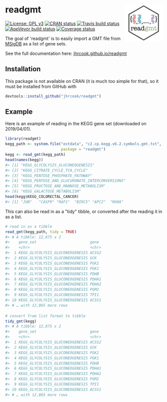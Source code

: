 
<!-- README.md is generated from README.Rmd. Please edit that file -->
readgmt <a href="https://jhrcook.github.io/readgmt"> <img src="man/figures/logo.png" align="right" alt="" width="120" /> </a>
=============================================================================================================================

[![License: GPL v3](https://img.shields.io/badge/License-GPLv3-blue.svg)](https://www.gnu.org/licenses/gpl-3.0) [![CRAN status](https://www.r-pkg.org/badges/version/readgmt)](https://cran.r-project.org/package=readgmt) [![Travis build status](https://travis-ci.org/jhrcook/readgmt.svg?branch=master)](https://travis-ci.org/jhrcook/readgmt) [![AppVeyor build status](https://ci.appveyor.com/api/projects/status/github/jhrcook/readgmt?branch=master&svg=true)](https://ci.appveyor.com/project/jhrcook/readgmt) [![Coverage status](https://codecov.io/gh/jhrcook/readgmt/branch/master/graph/badge.svg)](https://codecov.io/github/jhrcook/readgmt?branch=master)

The goal of 'readgmt' is to easily import a GMT file from [MSigDB](http://software.broadinstitute.org/gsea/index.jsp) as a list of gene sets.

See the full documentation here: [jhrcook.github.io/readgmt](https://jhrcook.github.io/readgmt)

Installation
------------

This package is not available on CRAN (it is much too simple for that), so it must be installed from GitHub with

``` r
devtools::install_github("jhrcook/readgmt")
```

Example
-------

Here is an example of reading in the KEGG gene set (downloaded on 2019/04/01).

``` r
library(readgmt)
kegg_path <- system.file("extdata", "c2.cp.kegg.v6.2.symbols.gmt.txt",
                         package = "readgmt")
kegg <- read_gmt(kegg_path)
head(names(kegg))
#> [1] "KEGG_GLYCOLYSIS_GLUCONEOGENESIS"              
#> [2] "KEGG_CITRATE_CYCLE_TCA_CYCLE"                 
#> [3] "KEGG_PENTOSE_PHOSPHATE_PATHWAY"               
#> [4] "KEGG_PENTOSE_AND_GLUCURONATE_INTERCONVERSIONS"
#> [5] "KEGG_FRUCTOSE_AND_MANNOSE_METABOLISM"         
#> [6] "KEGG_GALACTOSE_METABOLISM"
head(kegg$KEGG_COLORECTAL_CANCER)
#> [1] "JUN"   "CASP9" "RAF1"  "BIRC5" "APC2"  "RHOA"
```

This can also be read in as a "tidy" tibble, or converted after the reading it in as a list.

``` r
# read in as a tibble
read_gmt(kegg_path, tidy = TRUE)
#> # A tibble: 12,875 x 2
#>    gene_set                        gene 
#>    <chr>                           <chr>
#>  1 KEGG_GLYCOLYSIS_GLUCONEOGENESIS ACSS2
#>  2 KEGG_GLYCOLYSIS_GLUCONEOGENESIS GCK  
#>  3 KEGG_GLYCOLYSIS_GLUCONEOGENESIS PGK2 
#>  4 KEGG_GLYCOLYSIS_GLUCONEOGENESIS PGK1 
#>  5 KEGG_GLYCOLYSIS_GLUCONEOGENESIS PDHB 
#>  6 KEGG_GLYCOLYSIS_GLUCONEOGENESIS PDHA1
#>  7 KEGG_GLYCOLYSIS_GLUCONEOGENESIS PDHA2
#>  8 KEGG_GLYCOLYSIS_GLUCONEOGENESIS PGM2 
#>  9 KEGG_GLYCOLYSIS_GLUCONEOGENESIS TPI1 
#> 10 KEGG_GLYCOLYSIS_GLUCONEOGENESIS ACSS1
#> # … with 12,865 more rows

# convert from list format to tibble
tidy_gmt(kegg)
#> # A tibble: 12,875 x 2
#>    gene_set                        gene 
#>    <chr>                           <chr>
#>  1 KEGG_GLYCOLYSIS_GLUCONEOGENESIS ACSS2
#>  2 KEGG_GLYCOLYSIS_GLUCONEOGENESIS GCK  
#>  3 KEGG_GLYCOLYSIS_GLUCONEOGENESIS PGK2 
#>  4 KEGG_GLYCOLYSIS_GLUCONEOGENESIS PGK1 
#>  5 KEGG_GLYCOLYSIS_GLUCONEOGENESIS PDHB 
#>  6 KEGG_GLYCOLYSIS_GLUCONEOGENESIS PDHA1
#>  7 KEGG_GLYCOLYSIS_GLUCONEOGENESIS PDHA2
#>  8 KEGG_GLYCOLYSIS_GLUCONEOGENESIS PGM2 
#>  9 KEGG_GLYCOLYSIS_GLUCONEOGENESIS TPI1 
#> 10 KEGG_GLYCOLYSIS_GLUCONEOGENESIS ACSS1
#> # … with 12,865 more rows
```
